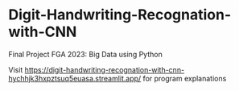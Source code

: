 # Digit-Handwriting-Recognation-with-CNN
Final Project FGA 2023: Big Data using Python

Visit https://digit-handwriting-recognation-with-cnn-hychhjk3hxpztsuq5euasa.streamlit.app/ for program explanations
